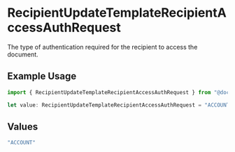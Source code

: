 # RecipientUpdateTemplateRecipientAccessAuthRequest

The type of authentication required for the recipient to access the document.

## Example Usage

```typescript
import { RecipientUpdateTemplateRecipientAccessAuthRequest } from "@documenso/sdk-typescript/models/operations";

let value: RecipientUpdateTemplateRecipientAccessAuthRequest = "ACCOUNT";
```

## Values

```typescript
"ACCOUNT"
```